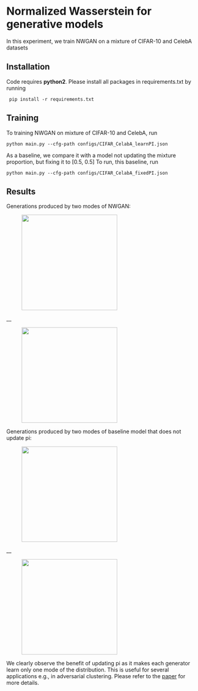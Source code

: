 # Normalized Wasserstein for generative models
In this experiment, we train NWGAN on a mixture of CIFAR-10 and CelebA datasets

## Installation
Code requires **python2**. Please install all packages in requirements.txt by running
 
` pip install -r requirements.txt`

## Training
To training NWGAN on mixture of CIFAR-10 and CelebA, run

`
    python main.py --cfg-path configs/CIFAR_CelabA_learnPI.json
`

As a baseline, we compare it with a model not updating the mixture proportion, but fixing it to [0.5, 0.5]
To run, this baseline, run

`
    python main.py --cfg-path configs/CIFAR_CelabA_fixedPI.json
`

## Results
Generations produced by two modes of NWGAN:
<p float="left">
<figure>
<img src="https://github.com/yogeshbalaji/Normalized-Wasserstein/blob/master/NWGAN/vision/results/learnPI_CIFAR_CelebA/samples_mode0_99999.png?raw=true" width="250" />
</figure>
__
<figure>
<img src="https://github.com/yogeshbalaji/Normalized-Wasserstein/blob/master/NWGAN/vision/results/learnPI_CIFAR_CelebA/samples_mode1_99999.png?raw=true" width="250" />
</figure>
</p>


Generations produced by two modes of baseline model that does not update pi:
<p float="left">
<figure>
<img src="https://github.com/yogeshbalaji/Normalized-Wasserstein/blob/master/NWGAN/vision/results/fixedPI_CIFAR_CelebA/samples_mode1_99999.png?raw=true" width="250" />
</figure>
__
<figure>
<img src="https://github.com/yogeshbalaji/Normalized-Wasserstein/blob/master/NWGAN/vision/results/fixedPI_CIFAR_CelebA/samples_mode0_99999.png?raw=true" width="250" />
</figure>

</p>


We clearly observe the benefit of updating pi as it makes each generator learn only one mode of the distribution. 
This is useful for several applications e.g., in adversarial clustering. Please refer to the [paper](https://arxiv.org/pdf/1902.00415.pdf) for more details.